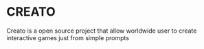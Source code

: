 # CREATO
Creato is a open source project that allow worldwide user to create interactive games just from simple prompts
